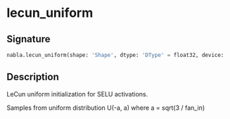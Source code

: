 # lecun_uniform

## Signature

```python
nabla.lecun_uniform(shape: 'Shape', dtype: 'DType' = float32, device: 'Device' = Device(type=cpu,id=0), seed: 'int' = 0, batch_dims: 'Shape' = (), traced: 'bool' = False) -> 'Array'
```

## Description

LeCun uniform initialization for SELU activations.

Samples from uniform distribution U(-a, a) where a = sqrt(3 / fan_in)

